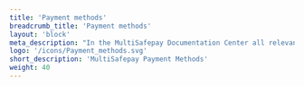 ```yaml
---
title: 'Payment methods'
breadcrumb_title: 'Payment methods'
layout: 'block'
meta_description: "In the MultiSafepay Documentation Center all relevant information regarding our Plugins and API. As well as Support pages for Payment Method, Tools and General Questions. You can also find the contact details of our Support Team and Integration Team."
logo: '/icons/Payment_methods.svg'
short_description: 'MultiSafepay Payment Methods'
weight: 40
---
```



